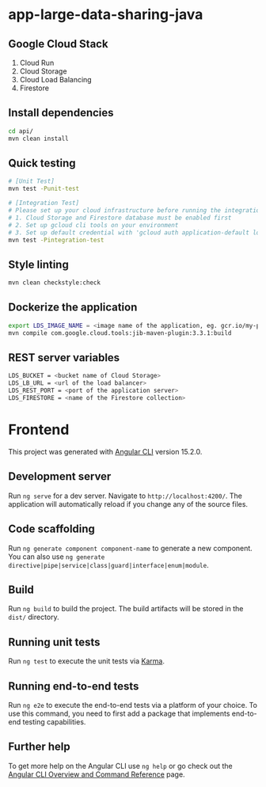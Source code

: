 # app-large-data-sharing-java

## Google Cloud Stack
1. Cloud Run
2. Cloud Storage
3. Cloud Load Balancing
4. Firestore

## Install dependencies
```bash
cd api/
mvn clean install
```

## Quick testing
```bash
# [Unit Test]
mvn test -Punit-test

# [Integration Test]
# Please set up your cloud infrastructure before running the integration test
# 1. Cloud Storage and Firestore database must be enabled first
# 2. Set up gcloud cli tools on your environment
# 3. Set up default credential with 'gcloud auth application-default login'
mvn test -Pintegration-test
```

## Style linting
```bash
mvn clean checkstyle:check
```

## Dockerize the application
```bash
export LDS_IMAGE_NAME = <image name of the application, eg. gcr.io/my-project/my-application>
mvn compile com.google.cloud.tools:jib-maven-plugin:3.3.1:build
```

## REST server variables
```bash
LDS_BUCKET = <bucket name of Cloud Storage>
LDS_LB_URL = <url of the load balancer>
LDS_REST_PORT = <port of the application server>
LDS_FIRESTORE = <name of the Firestore collection>
```

# Frontend

This project was generated with [Angular CLI](https://github.com/angular/angular-cli) version 15.2.0.

## Development server

Run `ng serve` for a dev server. Navigate to `http://localhost:4200/`. The application will automatically reload if you change any of the source files.

## Code scaffolding

Run `ng generate component component-name` to generate a new component. You can also use `ng generate directive|pipe|service|class|guard|interface|enum|module`.

## Build

Run `ng build` to build the project. The build artifacts will be stored in the `dist/` directory.

## Running unit tests

Run `ng test` to execute the unit tests via [Karma](https://karma-runner.github.io).

## Running end-to-end tests

Run `ng e2e` to execute the end-to-end tests via a platform of your choice. To use this command, you need to first add a package that implements end-to-end testing capabilities.

## Further help

To get more help on the Angular CLI use `ng help` or go check out the [Angular CLI Overview and Command Reference](https://angular.io/cli) page.

